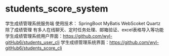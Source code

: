 # students_score_system
学生成绩管理系统服务端
使用技术：
SpringBoot MyBatis WebScoket Quartz
除了成绩管理  有多人在线聊天、定时任务处理、邮箱验证、excel表格导入等功能
学生成绩管理系统用户界面：https://github.com/wyl-gitHub6/students_user_cli
学生成绩管理系统界面：https://github.com/wyl-gitHub6/students_score_cli
